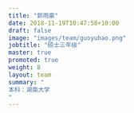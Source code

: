 ```yaml
---
title: "郭雨豪"
date: 2018-11-19T10:47:58+10:00
draft: false
image: "images/team/guoyuhao.png"
jobtitle: "硕士三年级"
master: true
promoted: true
weight: 8
layout: team
summary: "
本科：湖南大学  
"
---
```

